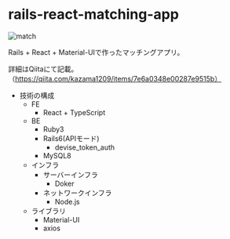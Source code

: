 # rails-react-matching-app

![match](https://user-images.githubusercontent.com/51913879/121399577-84c6e400-c991-11eb-9ee3-e56ed402f9b1.gif)

Rails + React + Material-UIで作ったマッチングアプリ。

詳細はQiitaにて記載。（https://qiita.com/kazama1209/items/7e6a0348e00287e9515b）

- 技術の構成
    - FE
        - React + TypeScript
    - BE
        - Ruby3
        - Rails6(APIモード)
            - devise_token_auth
        - MySQL8
    - インフラ
        - サーバーインフラ
            - Doker
        - ネットワークインフラ
            - Node.js
    - ライブラリ
        - Material-UI
        - axios
